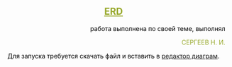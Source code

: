 <h2 style="text-align: center;"><span style="text-decoration: underline;"><strong><span style="color: #97a82a; text-decoration: underline;">ERD</span></strong></span></h2>
<p style="text-align: right;"><span style="color: #000;">работа выполнена по своей теме, выполнял </span></p>
<p style="text-align: right;"><span style="color: #97a82a;">СЕРГЕЕВ Н. И.</span></p>
<p style="text-align: center;"><span style="text-align: center; color: #0000ff;"><span style="color: #000;">Для запуска требуется скачать файл и вставить в <a href="https://app.diagrams.net" target="_blank" rel="noopener">редактор диаграм</a>.</span></span></p>
<p style="text-align: center;"><span style="color: #000;"></span></p>
